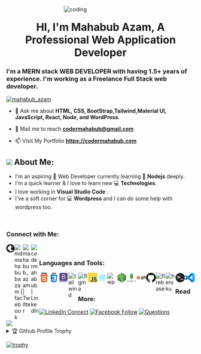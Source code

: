 <img align="right" alt="coding" width="350" src="https://github.com/abhisheknaiidu/abhisheknaiidu/raw/master/code.gif?raw=true">
<h1 align="center">HI, I'm Mahabub Azam, A Professional Web Application Developer</h1>

<h3 align="left">I'm a MERN stack WEB DEVELOPER with having 1.5+ years of experience. I'm working as a Freelance Full Stack web developer.</h3>

<p align="left"> <a href="https://twitter.com/mahabub_azam" target="blank"><img src="https://img.shields.io/twitter/follow/mahabub_azam?logo=twitter&style=for-the-badge" alt="mahabub_azam" /></a> </p>

- 💬 Ask me about **HTML, CSS, BootStrap,Tailwind,Material UI, JavaScript, React, Node, and WordPress**.

- 💬 Mail me to reach **codermahabub@gmail.com**

- 📫 Visit My Portfolio **https://codermahabub.com**

## <img src="https://media.giphy.com/media/WUlplcMpOCEmTGBtBW/giphy.gif" width="40"> **About Me:**

- I'm an aspiring 🔭️ Web Developer currently learning 🌱 **Nodejs** deeply.
- I'm a quick learner & I love to learn new 💻 **Technologies**.
- I love working in **Visual Studio Code** .
- I've a soft corner for 💻 **Wordpress** and I can do some help with wordpress too.
</br>

### Connect with Me:

[<img align="left" alt="Mahabub Azam" width="22px" src="https://raw.githubusercontent.com/iconic/open-iconic/master/svg/globe.svg" />][portfolio]
[<img align="left" alt="mdmahabubazam | facebook" width="22px" src="https://cdn.jsdelivr.net/npm/simple-icons@v3/icons/facebook.svg" />][facebook]
[<img align="left" alt="mahabub_azam | Twitter" width="22px" src="https://cdn.jsdelivr.net/npm/simple-icons@v3/icons/twitter.svg" />][twitter]
[<img align="left" alt="codermahabub | LinkedIn" width="22px" src="https://cdn.jsdelivr.net/npm/simple-icons@v3/icons/linkedin.svg" />][linkedin]
</br>

### Languages and Tools:

<img align="left" alt="HTML5" width="26px" src="https://raw.githubusercontent.com/github/explore/80688e429a7d4ef2fca1e82350fe8e3517d3494d/topics/html/html.png" />
<img align="left" alt="CSS3" width="26px" src="https://raw.githubusercontent.com/github/explore/80688e429a7d4ef2fca1e82350fe8e3517d3494d/topics/css/css.png" />
<img align="left" src="https://raw.githubusercontent.com/devicons/devicon/master/icons/bootstrap/bootstrap-plain-wordmark.svg" alt="bootstrap" width="26px" style="max-width:100%;">
<img align="left" src="https://www.vectorlogo.zone/logos/tailwindcss/tailwindcss-icon.svg" alt="tailwind" width="26px" style="max-width:100%;">
<img align="left" src="https://www.vectorlogo.zone/logos/figma/figma-icon.svg" alt="figma" width="26px" style="max-width:100%;">
<img align="left" alt="JavaScript" width="26px" src="https://raw.githubusercontent.com/github/explore/80688e429a7d4ef2fca1e82350fe8e3517d3494d/topics/javascript/javascript.png" />
<img align="left" alt="React" width="26px" src="https://raw.githubusercontent.com/github/explore/80688e429a7d4ef2fca1e82350fe8e3517d3494d/topics/react/react.png" />
<img align="left" src="https://www.vectorlogo.zone/logos/wordpress/wordpress-icon.svg" alt="wp" width="26px" style="max-width:100%;">
<img align="left" alt="Node.js" width="26px" src="https://raw.githubusercontent.com/github/explore/80688e429a7d4ef2fca1e82350fe8e3517d3494d/topics/nodejs/nodejs.png" />
<img align="left" src="https://raw.githubusercontent.com/devicons/devicon/master/icons/mongodb/mongodb-original-wordmark.svg" alt="mongodb" width="26px" style="max-width:100%;">
<img align="left" alt="Git" width="26px" src="https://raw.githubusercontent.com/github/explore/80688e429a7d4ef2fca1e82350fe8e3517d3494d/topics/git/git.png" />
<img align="left" alt="GitHub" width="26px" src="https://raw.githubusercontent.com/github/explore/78df643247d429f6cc873026c0622819ad797942/topics/github/github.png" />
<img align="left" src="https://camo.githubusercontent.com/dd4b2422ed3bfc9da88c43d18550375c66f9584327dff7ecc19315ce50b96f07/68747470733a2f2f7777772e766563746f726c6f676f2e7a6f6e652f6c6f676f732f66697265626173652f66697265626173652d69636f6e2e737667" alt="firebase" width="26px" data-canonical-src="https://www.vectorlogo.zone/logos/firebase/firebase-icon.svg" style="max-width:100%;">

<img align="left" src="https://camo.githubusercontent.com/df12cb598044a3f38efc1f45e3580558c324cf8789b79487125044eeebcc4dee/68747470733a2f2f7777772e766563746f726c6f676f2e7a6f6e652f6c6f676f732f6865726f6b752f6865726f6b752d69636f6e2e737667" alt="heroku" width="26px" data-canonical-src="https://www.vectorlogo.zone/logos/heroku/heroku-icon.svg" style="max-width:100%;">

<img align="left" alt="Terminal" width="26px" src="https://raw.githubusercontent.com/github/explore/80688e429a7d4ef2fca1e82350fe8e3517d3494d/topics/terminal/terminal.png" />

<img align="left" alt="Visual Studio Code" width="26px" src="https://raw.githubusercontent.com/github/explore/80688e429a7d4ef2fca1e82350fe8e3517d3494d/topics/visual-studio-code/visual-studio-code.png" />

<br />

### Read More:

[![LinkedIn Connect](https://img.shields.io/badge/%20-Connect-black?color=14171A&labelColor=212121&logo=linkedin&logoColor=ffffff)](https://www.linkedin.com/in/codermahabub/)
[![Facebook Follow](https://img.shields.io/badge/%20-Follow-black?color=14171A&labelColor=1976d2&logo=facebook&logoColor=ffffff)](https://www.facebook.com/mdmahabubazam/)
[![Questions](https://img.shields.io/badge/%20-Questions-black?color=14171A&labelColor=fff&logo=stackoverflow&logoColor=0c0d0e26)](https://stackoverflow.com/users/6411407/mahabub-azam)

<img src="https://media.giphy.com/media/ZCN6F3FAkwsyOGU2RS/giphy.gif" width="40"> 
<details>
 <summary>🏆 Github Profile Trophy</summary>
 </br>
</details>

[portfolio]: https://codermahabub.com/
[twitter]: https://twitter.com/mahabub_azam
[facebook]: https://www.facebook.com/mdmahabubazam/
[github]: https://github.com/CoderMahabub
[linkedin]: https://www.linkedin.com/in/codermahabub/

[![trophy](https://github-profile-trophy.vercel.app/?username=codermahabub)](https://github.com/ryo-ma/github-profile-trophy)


